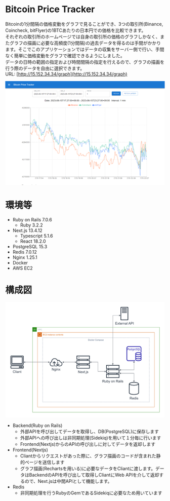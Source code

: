 # Bitcoin Price Tracker
Bitcoinの1分間隔の価格変動をグラフで見ることができ、3つの取引所(Binance, Coincheck, bitFlyer)の1BTCあたりの日本円での価格を比較できます。<br>
それぞれの取引所のホームページでは自身の取引所の価格のグラフしかなく、またグラフの描画に必要な高頻度(1分間隔)の過去データを得るのは手間がかかります。そこでこのアプリケーションではデータの収集をサーバー側で行い、手間なく簡単に価格変動をグラフで確認できるようにしました。<br>
データの日時の範囲の指定および時間間隔の指定を行えるので、グラフの描画を行う際のデータを自由に選択できます。<br>
URL: [http://15.152.34.34/graph](http://15.152.34.34/graph)

![Bitcoin price trackerの例](README_src/Bitcoin_price_tracker.png)

# 環境等

- Ruby on Rails 7.0.6
  - Ruby 3.2.2
- Next.js 13.4.12
  - Typescript 5.1.6
  - React 18.2.0
- PostgreSQL 15.3
- Redis 7.0.12
- Nginx 1.25.1
- Docker
- AWS EC2

# 構成図

![大まかな図](README_src/rough_sketch.png)
- Backend(Ruby on Rails)
  - 外部APIを呼び出してデータを取得し、DB(PostgreSQL)に保存します
  - 外部APIへの呼び出しは非同期処理(Sidekiq)を用いて１分毎に行います
  - Frontend(Nextjs)からのAPIの呼び出しに対してデータを返却します
- Frontend(Nextjs)
  - Cliantからリクエストがあった際に、グラフ描画のコードが含まれた静的ページを送信します
  - グラフ描画(Rechartsを用いる)に必要なデータをCliantに渡します。データはBackendのAPIを呼び出して取得しCliantにWeb APIを介して返却するので、Next.jsは中間APIとして機能します。
- Redis
  - 非同期処理を行うRubyのGemであるSidekiqに必要なため用いています
